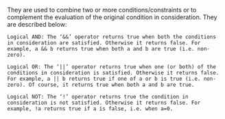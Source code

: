 They are used to combine two or more conditions/constraints or to complement the evaluation of the original condition in consideration. They are described below:

    Logical AND: The ‘&&’ operator returns true when both the conditions in consideration are satisfied. Otherwise it returns false. For example, a && b returns true when both a and b are true (i.e. non-zero).

    Logical OR: The ‘||’ operator returns true when one (or both) of the conditions in consideration is satisfied. Otherwise it returns false. For example, a || b returns true if one of a or b is true (i.e. non-zero). Of course, it returns true when both a and b are true.
    
    Logical NOT: The ‘!’ operator returns true the condition in consideration is not satisfied. Otherwise it returns false. For example, !a returns true if a is false, i.e. when a=0.